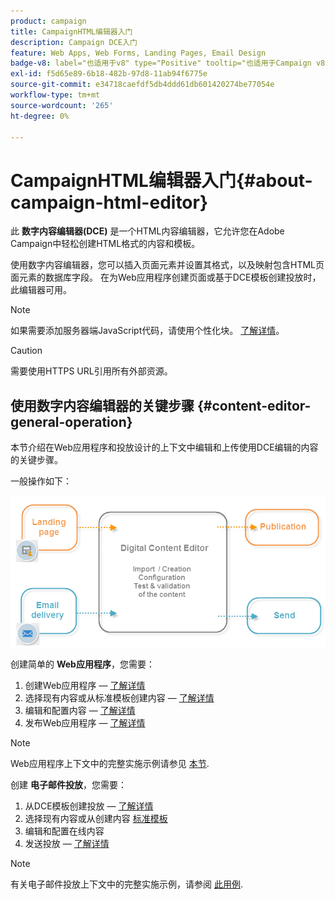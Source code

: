 ```yaml
---
product: campaign
title: CampaignHTML编辑器入门
description: Campaign DCE入门
feature: Web Apps, Web Forms, Landing Pages, Email Design
badge-v8: label="也适用于v8" type="Positive" tooltip="也适用于Campaign v8"
exl-id: f5d65e89-6b18-482b-97d8-11ab94f6775e
source-git-commit: e34718caefdf5db4ddd61db601420274be77054e
workflow-type: tm+mt
source-wordcount: '265'
ht-degree: 0%

---
```


# CampaignHTML编辑器入门{#about-campaign-html-editor}



此 **数字内容编辑器(DCE)** 是一个HTML内容编辑器，它允许您在Adobe Campaign中轻松创建HTML格式的内容和模板。

使用数字内容编辑器，您可以插入页面元素并设置其格式，以及映射包含HTML页面元素的数据库字段。 在为Web应用程序创建页面或基于DCE模板创建投放时，此编辑器可用。

>[!NOTE]
>
>如果需要添加服务器端JavaScript代码，请使用个性化块。 [了解详情](../../delivery/using/personalization-blocks.md)。

>[!CAUTION]
>
>需要使用HTTPS URL引用所有外部资源。

## 使用数字内容编辑器的关键步骤 {#content-editor-general-operation}

本节介绍在Web应用程序和投放设计的上下文中编辑和上传使用DCE编辑的内容的关键步骤。

一般操作如下：

![](assets/dce_schema.png)

创建简单的 **Web应用程序**，您需要：

1. 创建Web应用程序 —  [了解详情](creating-a-landing-page.md)
1. 选择现有内容或从标准模板创建内容 —  [了解详情](template-management.md)
1. 编辑和配置内容 —  [了解详情](editing-content.md)
1. 发布Web应用程序 —  [了解详情](creating-a-landing-page.md#step-3---publishing-content)

>[!NOTE]
>
>Web应用程序上下文中的完整实施示例请参见  [本节](creating-a-landing-page.md).

创建 **电子邮件投放**，您需要：

1. 从DCE模板创建投放 —  [了解详情](use-case-creating-an-email-delivery.md)
1. 选择现有内容或从创建内容 [标准模板](template-management.md)
1. 编辑和配置在线内容
1. 发送投放 —  [了解详情](../../delivery/using/steps-about-delivery-creation-steps.md)

>[!NOTE]
>
>有关电子邮件投放上下文中的完整实施示例，请参阅 [此用例](use-case-creating-an-email-delivery.md).
